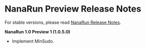 ﻿# NanaRun Preview Release Notes

For stable versions, please read [NanaRun Release Notes](ReleaseNotes.md).

**NanaRun 1.0 Preview 1 (1.0.5.0)**

- Implement MinSudo.

